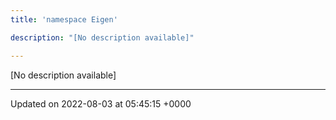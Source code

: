 ```yaml
---
title: 'namespace Eigen'

description: "[No description available]"

---
```







[No description available]






-------------------------------

Updated on 2022-08-03 at 05:45:15 +0000